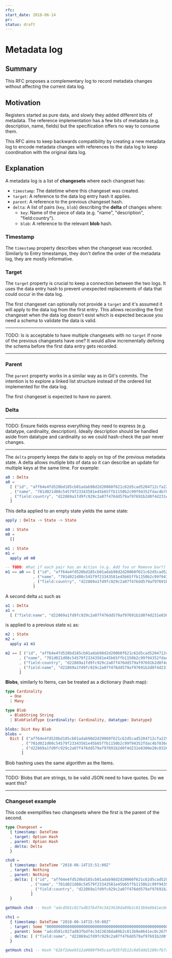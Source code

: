 ```yaml
---
rfc:
start_date: 2018-06-14
pr:
status: draft
---
```


# Metadata log

## Summary

This RFC proposes a complementary log to record metadata changes without
affecting the current data log.


## Motivation

Registers started as pure data, and slowly they added different bits of
metadata. The reference implementation has a few bits of metadata (e.g.
description, name, fields) but the specification offers no way to consume
them.

This RFC aims to keep backwards compatibility by creating a new metadata log
to encode metadata changes with references to the data log to keep
coordination with the original data log.


## Explanation

A metadata log is a list of **changesets** where each changeset has:

* `timestamp`: The datetime where this changeset was created.
* `target`: A reference to the data log entry hash it applies.
* `parent`: A reference to the previous changeset hash.
* `delta`: A list of pairs (`key`, `blob`) describing the **delta** of changes where:
  * `key`: Name of the piece of data (e.g. "name", "description",
      "field:country").
  * `blob`: A reference to the relevant **blob** hash.

### Timestamp

The `timestamp` property describes when the changeset was recorded. Similarly
to Entry timestamps, they don't define the order of the metadata log, they are
mostly informative.

### Target

The `target` property is crucial to keep a connection between the two logs. It
uses the data entry hash to prevent unexpected replacements of data that could
occur in the data log.

The first changeset can optionally not provide a `target` and it's assumed it
will apply to the data log from the first entry. This allows recording the
first changeset when the data log doesn't exist which is expected because you
need a schema to validate the data is valid.

---

TODO: Is is acceptable to have multiple changesets with no `target` if none of
the previous changesets have one? It would allow incrementally defining the
schema before the first data entry gets recorded.

---

### Parent

The `parent` property works in a similar way as in Git's commits. The
intention is to explore a linked list structure instead of the ordered list
implemented for the data log.

The first changeset is expected to have no parent.

### Delta

---

TODO: Ensure fields express everything they need to express (e.g. datatype,
cardinality, description). Ideally description should be handled aside from
datatype and cardinality so we could hash-check the pair never changes.

---

The `delta` property keeps the data to apply on top of the previous metadata
state. A delta allows mutliple bits of data so it can describe an update for
multiple keys at the same time. For example:

```elm
a0 : Delta
a0 =
  [ ("id", "aff64e4fd520bd185cb01adab98d2d20060f621c62d5cad5204712cfa2294ef7")
  , ("name", "701d021d08c54579f23343581e45b65ffb1150b2c99f94352fdac4b7036dbbd5")
  , ("field:country", "d22869a1fd9fc929c2a07f476dd579af97691b2d0f4d231e8300e20c0326dd6b")
  ]
```

This delta applied to an empty state yields the same state:

```elm
apply : Delta -> State -> State

m0 : State
m0 =
  []

m1 : State
m1 =
  apply a0 m0

-- TODO: What if each pair has an Action (e.g. Add foo or Remove bar?)
m1 == a0 == [ ("id", "aff64e4fd520bd185cb01adab98d2d20060f621c62d5cad5204712cfa2294ef7")
            , ("name", "701d021d08c54579f23343581e45b65ffb1150b2c99f94352fdac4b7036dbbd5")
            , ("field:country", "d22869a1fd9fc929c2a07f476dd579af97691b2d0f4d231e8300e20c0326dd6b")
            ]
```

A second delta `a1` such as

```elm
a1 : Delta
a1 =
  [ ("field:name", "d22869a1fd9fc929c2a07f476dd579af97691b2d0f4d231e8300e20c0326dd6b") ]
```

is applied to a previous state `m1` as:

```elm
m2 : State
m2 =
  apply a1 m1

m2 == [ ("id", "aff64e4fd520bd185cb01adab98d2d20060f621c62d5cad5204712cfa2294ef7")
      , ("name", "701d021d08c54579f23343581e45b65ffb1150b2c99f94352fdac4b7036dbbd5")
      , ("field:country", "d22869a1fd9fc929c2a07f476dd579af97691b2d0f4d231e8300e20c0326dd6b")
      , ("field:name", "d22869a1fd9fc929c2a07f476dd579af97691b2d0f4d231e8300e20c0326dd6b")
      ]
```

**Blobs**, similarly to Items, can be treated as a dictionary (hash map):

```elm
type Cardinality
  = One
  | Many

type Blob
  = BlobString String
  | BlobFieldType {cardinality: Cardinality, datatype: Datatype}

blobs: Dict Key Blob
blobs =
  Dict [ ("aff64e4fd520bd185cb01adab98d2d20060f621c62d5cad5204712cfa2294ef7", BlobString "country")
       , ("701d021d08c54579f23343581e45b65ffb1150b2c99f94352fdac4b7036dbbd5", BlobString "Country")
       , ("d22869a1fd9fc929c2a07f476dd579af97691b2d0f4d231e8300e20c0326dd6b", BlobFieldType {cardinality: One, datatype: DatatypeString})
       ]
```

Blob hashing uses the same algorithm as the Items.

---

TODO: Blobs that are strings, to be valid JSON need to have quotes. Do we want
this?

---

### Changeset example

This code exemplifies two changesets where the first is the parent of the
second.

```elm
type Changeset =
  { timestamp: DateTime
  , target: Option Hash
  , parent: Option Hash
  , delta: Delta
  }

chs0 =
  { timestamp: DateTime "2018-06-14T15:51:00Z"
  , target: Nothing
  , parent: Nothing
  , delta: [ ("id", "aff64e4fd520bd185cb01adab98d2d20060f621c62d5cad5204712cfa2294ef7")
           , ("name", "701d021d08c54579f23343581e45b65ffb1150b2c99f94352fdac4b7036dbbd5")
           , ("field:country", "d22869a1fd9fc929c2a07f476dd579af97691b2d0f4d231e8300e20c0326dd6b")
           ]
  }

getHash chs0 -- Hash "adcd501c027ad83fbdf4c3423630da89b2c013b9e8641ec0c2679ed33b2cc0d6"

chs1 =
  { timestamp: DateTime "2018-06-14T15:59:00Z"
  , target: Some "0000000000000000000000000000000000000000000000000000000000000000"
  , parent: Some "adcd501c027ad83fbdf4c3423630da89b2c013b9e8641ec0c2679ed33b2cc0d6"
  , delta: [ ("field:name", "d22869a1fd9fc929c2a07f476dd579af97691b2d0f4d231e8300e20c0326dd6b") ]
  }

getHash chs1 -- Hash "62bf2dae9312a9080f945caaf035fd512c8d5ddd1189cfb7ae04489e564ca379"
```
